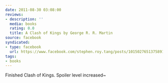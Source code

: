 ```yaml
---
date: 2011-08-30 03:08:00
reviews:
- description: ''
  media: books
  rating: 0.0
  title: A Clash of Kings by George R. R. Martin
source: facebook
syndicated:
- type: facebook
  url: https://www.facebook.com/stephen.roy.tang/posts/10150276513758912
tags:
- books
---
```


Finished Clash of Kings. Spoiler level increased~